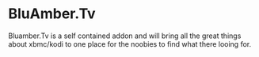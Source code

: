 BluAmber.Tv
===========


Bluamber.Tv is a self contained addon and will bring all the great things about xbmc/kodi to one place for the noobies to find what there looing for.
